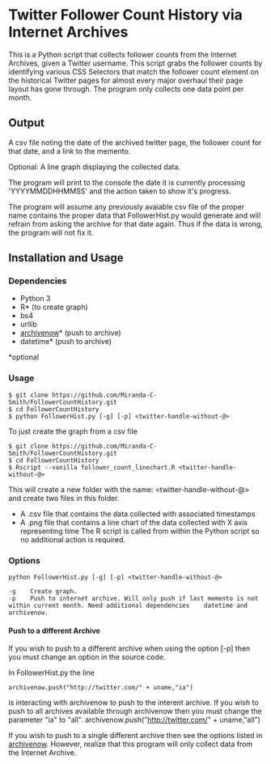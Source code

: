 # Twitter Follower Count History via Internet Archives
This is a Python script that collects follower counts from the Internet Archives, given a Twitter username. This script grabs the follower counts by identifying various CSS Selectors that match the follower count element on the historical Twitter pages for almost every major overhaul their page layout has gone through. The program only collects one data point per month.

## Output
A csv file noting the date of the archived twitter page, the follower count for that date, and a link to the memento.

Optional: A line graph displaying the collected data.

The program will print to the console the date it is currently processing 'YYYYMMDDHHMMSS' and the action taken to show it's progress.

The program will assume any previously avaiable csv file of the proper name contains the proper data that FollowerHist.py would generate and will refrain from asking the archive for that date again. Thus if the data is wrong, the program will not fix it.

## Installation and Usage
### Dependencies
* Python 3
* R* (to create graph)
* bs4 
* urllib
* [archivenow](https://github.com/oduwsdl/archivenow)* (push to archive) 
* datetime* (push to archive)

*optional
 
### Usage
```shell	
$ git clone https://github.com/Miranda-C-Smith/FollowerCountHistory.git
$ cd FollowerCountHistory
$ python FollowerHist.py [-g] [-p] <twitter-handle-without-@> 
```
To just create the graph from a csv file
```shell	
$ git clone https://github.com/Miranda-C-Smith/FollowerCountHistory.git
$ cd FollowerCountHistory
$ Rscript --vanilla follower_count_linechart.R <twitter-handle-without-@> 
```
This will create a new folder with the name: <twitter-handle-without-@> and create two files in this folder.
* A .csv file that contains the data collected with associated timestamps
* A .png file that contains a line chart of the data collected with X axis representing time
The R script is called from within the Python script so no additional action is required. 

### Options

 	python FollowerHist.py [-g] [-p] <twitter-handle-without-@> 
  
	-g	  Create graph.
	-p	  Push to internet archive. Will only push if last memento is not within current month. Need additional dependencies 	datetime and archivenow. 
	
#### Push to a different Archive

If you wish to push to a different archive when using the option [-p] then you must change an option in the source code. 

In FollowerHist.py the line

	archivenow.push("http://twitter.com/" + uname,"ia")

is interacting with archivenow to push to the interent archive. If you wish to push to all archives available through archivenow then you must change the parameter "ia" to "all".
	archivenow.push("http://twitter.com/" + uname,"all")
	
If you wish to push to a single different archive then see the options listed in [archivenow](https://github.com/oduwsdl/archivenow). However, realize that this program will only collect data from the Internet Archive.



